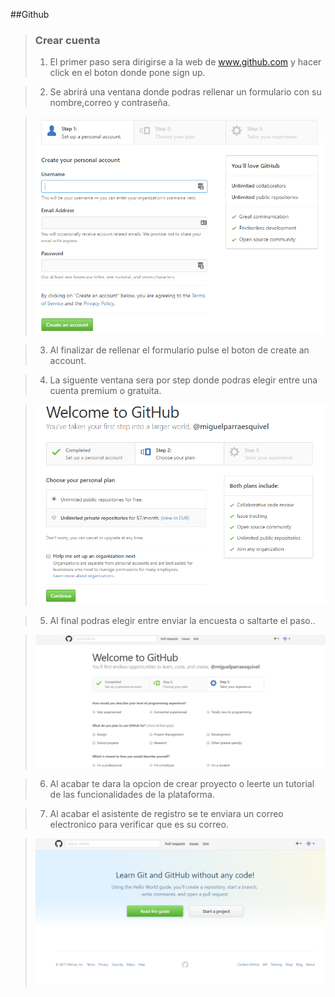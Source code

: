 ##Github
> ### Crear cuenta
> 1) El primer paso sera dirigirse a la web de www.github.com y hacer click en el boton donde pone sign up.

> 2) Se abrirá una ventana donde podras rellenar un formulario con su nombre,correo y contraseña.

> ![](../../imagenes/github/4formularioregistro.png)

> 3) Al finalizar de rellenar el formulario pulse el boton de create an account.

> 4) La siguente ventana sera por step donde podras elegir entre una cuenta premium o gratuita.

> ![](../../imagenes/github/5publicoprivado.png)

> 5) Al final podras elegir entre enviar la encuesta o saltarte el paso..

> ![](../../imagenes/github/2encuesta.png)

> 6) Al acabar te dara la opcion de crear proyecto o leerte un tutorial de las funcionalidades de la plataforma.

> 7) Al acabar el asistente de registro se te enviara un correo electronico para verificar que es su correo.

> ![](../../imagenes/github/3finalregistro.png)
